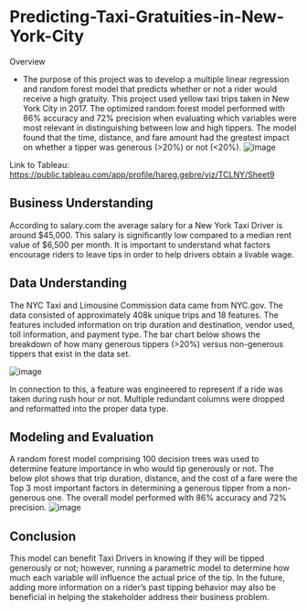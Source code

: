 # Predicting-Taxi-Gratuities-in-New-York-City
Overview 

* The purpose of this project was to develop a multiple linear regression and random forest model that predicts whether or not a rider would receive a high gratuity. This project used yellow taxi trips taken in New York City in 2017. The optimized random forest model performed with 86% accuracy and 72% precision when evaluating which variables were most relevant in distinguishing between low and high tippers. The model found that the time, distance, and fare amount had the greatest impact on whether a tipper was generous (>20%) or not (<20%).
 ![image](https://github.com/user-attachments/assets/8256aa0f-272e-41ed-97f3-342a3287905e)

Link to Tableau: https://public.tableau.com/app/profile/hareg.gebre/viz/TCLNY/Sheet9

## Business Understanding 
According to salary.com the average salary for a New York Taxi Driver is around $45,000. This salary is significantly low compared to a median rent value of $6,500 per month. It is important to understand what factors encourage riders to leave tips in order to help drivers obtain a livable wage. 

## Data Understanding
The NYC Taxi and Limousine Commission data came from 
NYC.gov. The data consisted of approximately 408k unique trips and 18 features. The features included information on trip duration and destination, vendor used, toll information, and payment type. The bar chart below shows the breakdown of how many generous tippers (>20%) versus non-generous tippers that exist in the data set.

![image](https://github.com/user-attachments/assets/e0738845-4e13-43c0-917c-8b087aeda60b)

In connection to this, a feature was engineered to represent if a ride was taken during rush hour or not. Multiple redundant columns were dropped and reformatted into the proper data type.

## Modeling and Evaluation 
A random forest model comprising 100 decision trees was used to determine feature importance in who would tip generously or not. The below plot shows that trip duration, distance, and the cost of a fare were the Top 3 most important factors in determining a generous tipper from a non-generous one. The overall model performed with 86% accuracy and 72% precision. 
![image](https://github.com/user-attachments/assets/c6ef3944-5391-4ad9-8fcf-5a92ba265c60)

## Conclusion
This model can benefit Taxi Drivers in knowing if they will be tipped generously or not; however, running a parametric model to determine how much each variable will influence the actual price of the tip. In the future, adding more information on a rider’s past tipping behavior may also be beneficial in helping the stakeholder address their business problem.

